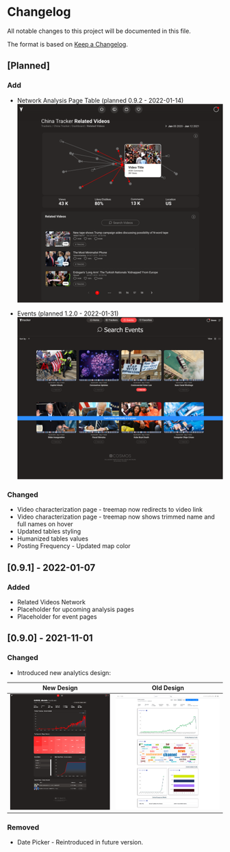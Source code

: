 # Changelog
All notable changes to this project will be documented in this file.

The format is based on [Keep a Changelog](https://keepachangelog.com/en/1.0.0/).

## [Planned]
### Add
- Network Analysis Page Table (planned 0.9.2 - 2022-01-14)
![](changelog_assets/NetworkDesignDraft.png)

- Events (planned 1.2.0 - 2022-01-31)
![](changelog_assets/EventsDraft.png)

### Changed
- Video characterization page - treemap now redirects to video link
- Video characterization page - treemap now shows trimmed name and full names on hover
- Updated tables styling
- Humanized tables values
- Posting Frequency - Updated map color

<!-- ## [0.9.2] - 2022-01-01 -->

## [0.9.1] - 2022-01-07

### Added
- Related Videos Network
- Placeholder for upcoming analysis pages
- Placeholder for event pages

## [0.9.0] - 2021-11-01

### Changed
- Introduced new analytics design:

New Design             |  Old Design
:-------------------------:|:-------------------------:
![](changelog_assets/[1.0]analytics_design.png)  |  ![](changelog_assets/[old]analytics_design.png)

### Removed
- Date Picker - Reintroduced in future version.
